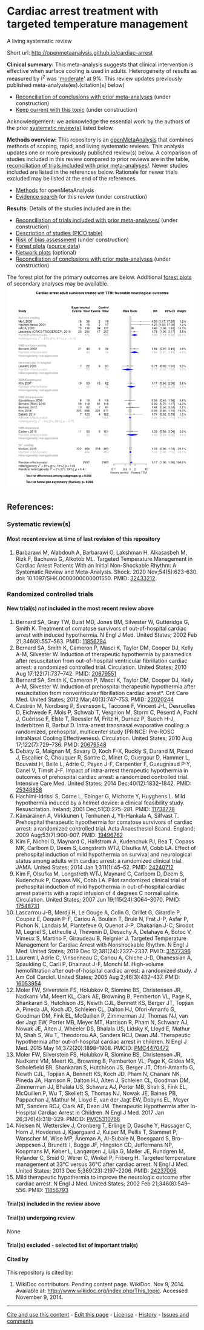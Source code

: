 Cardiac arrest treatment with targeted temperature management
============================================
A living systematic review

Short url: http://openmetaanalysis.github.io/cardiac-arrest

**Clinical summary:** This meta-analysis suggests that clinical intervention *is* effective when surface cooling is used in adults. Heterogeneity of results as measured by I<sup>2</sup> was '[moderate](http://handbook-5-1.cochrane.org/chapter_9/9_5_2_identifying_and_measuring_heterogeneity.htm)' at 9%. This review updates previously published meta-analysis(es).(citation[s] below)
<!--
Meta-regression of common modulators (year of publication, study size, event rate in the control groups) finds that the outcome of the intervention is effected by xx. -->
* [Reconciliation of conclusions with prior meta-analyses](files/reconciliation-tables/Reconciliation%20of%20conclusions.pdf) (under construction)
* [Keep current with this topic](files/searching/Keep-up.md) (under construction)

Acknowledgement: we acknowledge the essential work by the authors of the prior [systematic review(s)](#systematic-reviews) listed below.

**Methods overview:** This repository is an [openMetaAnalysis](https://openmetaanalysis.github.io/) that combines methods of scoping, rapid, and living systematic reviews.  This analysis updates one or more previously published review(s) below. A comparison of studies included in this review compared to prior reviews are in the table, [reconciliation of trials included with prior meta-analyses/](files/reconciliation-tables/Reconciliation%20of%20studies.pdf). Newer studies included are listed in the references below. Rationale for newer trials excluded may be listed at the end of the references. 
* [Methods](http://openmetaanalysis.github.io/methods.html) for openMetaAnalysis
* [Evidence search](files/searching/evidence-search.md) for this review (under construction)

**Results:** Details of the studies included are in the:
* [Reconciliation of trials included with prior meta-analyses/](files/reconciliation-tables/Reconciliation%20of%20studies.pdf) (under construction)
* [Description of studies (PICO table)](files/study-details/table-pico.pdf)
* [Risk of bias assessment](files/study-details/table-bias.pdf) (under construction)
* [Forest plots](../master/files/forest-plots) ([source data](files/data))
* [Network plots](../master/files/network) (optional)
* [Reconciliation of conclusions with prior meta-analyses](files/reconciliation-tables/Reconciliation%20of%20conclusions.pdf) (under construction)

The forest plot for the primary outcomes are below. Additional [forest plots](files/forest-plots) of secondary analyses may be available. 
![Principle results](files/forest-plots/Outcome-Primary.png)

<!--
The meta-regression for the primary outcomes are below. Additional [meta-regressions](files/metaregression) of secondary analyses may be available. 
![Principle results for benefit](files/metaregression/Outcome-Primary.png "Principle results for benefit]")

The GRADE Profile is below. ![GRADE Profile](files/GRADE-profiles/Summary-of-findings-table.png "GRADE Profile")
-->

References:
----------------------------------

### Systematic review(s)
#### Most recent review at time of last revision of this repository
1. Barbarawi M, Alabdouh A, Barbarawi O, Lakshman H, Alkasasbeh M, Rizk F, Bachuwa G, Alkotob ML. Targeted Temperature Management in Cardiac Arrest Patients With an Initial Non-Shockable Rhythm: A Systematic Review and Meta-Analysis. Shock. 2020 Nov;54(5):623-630. doi: 10.1097/SHK.0000000000001550. PMID: [32433212](http://pubmed.gov/32433212).

### Randomized controlled trials
#### New trial(s) *not* included in the most recent review above
1. Bernard SA, Gray TW, Buist MD, Jones BM, Silvester W, Gutteridge G, Smith K. Treatment of comatose survivors of out-of-hospital cardiac arrest with induced  hypothermia. N Engl J Med. United States; 2002 Feb 21;346(8):557–563. PMID: [11856794](http://pubmed.gov/11856794)
2. Bernard SA, Smith K, Cameron P, Masci K, Taylor DM, Cooper DJ, Kelly A-M, Silvester W. Induction of therapeutic hypothermia by paramedics after resuscitation from  out-of-hospital ventricular fibrillation cardiac arrest: a randomized controlled  trial. Circulation. United States; 2010 Aug 17;122(7):737–742. PMID: [20679551](http://pubmed.gov/20679551)
3. Bernard SA, Smith K, Cameron P, Masci K, Taylor DM, Cooper DJ, Kelly A-M, Silvester W. Induction of prehospital therapeutic hypothermia after resuscitation from  nonventricular fibrillation cardiac arrest*. Crit Care Med. United States; 2012 Mar;40(3):747–753. PMID: [22020244](http://pubmed.gov/22020244)
4. Castrén M, Nordberg P, Svensson L, Taccone F, Vincent J-L, Desruelles D, Eichwede F, Mols P, Schwab T, Vergnion M, Storm C, Pesenti A, Pachl J, Guérisse F, Elste T, Roessler M, Fritz H, Durnez P, Busch H-J, Inderbitzen B, Barbut D. Intra-arrest transnasal evaporative cooling: a randomized, prehospital, multicenter  study (PRINCE: Pre-ROSC IntraNasal Cooling Effectiveness). Circulation. United States; 2010 Aug 17;122(7):729–736. PMID: [20679548](http://pubmed.gov/20679548)
5. Debaty G, Maignan M, Savary D, Koch F-X, Ruckly S, Durand M, Picard J, Escallier C, Chouquer R, Santre C, Minet C, Guergour D, Hammer L, Bouvaist H, Belle L, Adrie C, Payen J-F, Carpentier F, Gueugniaud P-Y, Danel V, Timsit J-F. Impact of intra-arrest therapeutic hypothermia in outcomes of prehospital cardiac  arrest: a randomized controlled trial. Intensive Care Med. United States; 2014 Dec;40(12):1832–1842. PMID: [25348858](http://pubmed.gov/25348858)
6. Hachimi-Idrissi S, Corne L, Ebinger G, Michotte Y, Huyghens L. Mild hypothermia induced by a helmet device: a clinical feasibility study. Resuscitation. Ireland; 2001 Dec;51(3):275–281. PMID: [11738778](http://pubmed.gov/11738778)
7. Kämäräinen A, Virkkunen I, Tenhunen J, Yli-Hankala A, Silfvast T. Prehospital therapeutic hypothermia for comatose survivors of cardiac arrest: a  randomized controlled trial. Acta Anaesthesiol Scand. England; 2009 Aug;53(7):900–907. PMID: [19496762](http://pubmed.gov/19496762)
8. Kim F, Nichol G, Maynard C, Hallstrom A, Kudenchuk PJ, Rea T, Copass MK, Carlbom D, Deem S, Longstreth WTJ, Olsufka M, Cobb LA. Effect of prehospital induction of mild hypothermia on survival and neurological  status among adults with cardiac arrest: a randomized clinical trial. JAMA. United States; 2014 Jan 1;311(1):45–52. PMID: [24240712](http://pubmed.gov/24240712)
9. Kim F, Olsufka M, Longstreth WTJ, Maynard C, Carlbom D, Deem S, Kudenchuk P, Copass MK, Cobb LA. Pilot randomized clinical trial of prehospital induction of mild hypothermia in  out-of-hospital cardiac arrest patients with a rapid infusion of 4 degrees C normal  saline. Circulation. United States; 2007 Jun 19;115(24):3064–3070. PMID: [17548731](http://pubmed.gov/17548731)
10. Lascarrou J-B, Merdji H, Le Gouge A, Colin G, Grillet G, Girardie P, Coupez E, Dequin P-F, Cariou A, Boulain T, Brule N, Frat J-P, Asfar P, Pichon N, Landais M, Plantefeve G, Quenot J-P, Chakarian J-C, Sirodot M, Legriel S, Letheulle J, Thevenin D, Desachy A, Delahaye A, Botoc V, Vimeux S, Martino F, Giraudeau B, Reignier J. Targeted Temperature Management for Cardiac Arrest with Nonshockable Rhythm. N Engl J Med. United States; 2019 Dec 12;381(24):2327–2337. PMID: [31577396](http://pubmed.gov/31577396)
11. Laurent I, Adrie C, Vinsonneau C, Cariou A, Chiche J-D, Ohanessian A, Spaulding C, Carli P, Dhainaut J-F, Monchi M. High-volume hemofiltration after out-of-hospital cardiac arrest: a randomized study. J Am Coll Cardiol. United States; 2005 Aug 2;46(3):432–437. PMID: [16053954](http://pubmed.gov/16053954)
12. Moler FW, Silverstein FS, Holubkov R, Slomine BS, Christensen JR, Nadkarni VM, Meert KL, Clark AE, Browning B, Pemberton VL, Page K, Shankaran S, Hutchison JS, Newth CJL, Bennett KS, Berger JT, Topjian A, Pineda JA, Koch JD, Schleien CL, Dalton HJ, Ofori-Amanfo G, Goodman DM, Fink EL, McQuillen P, Zimmerman JJ, Thomas NJ, van der Jagt EW, Porter MB, Meyer MT, Harrison R, Pham N, Schwarz AJ, Nowak JE, Alten J, Wheeler DS, Bhalala US, Lidsky K, Lloyd E, Mathur M, Shah S, Wu T, Theodorou AA, Sanders RCJ, Dean JM. Therapeutic hypothermia after out-of-hospital cardiac arrest in children. N Engl J Med. 2015 May 14;372(20):1898–1908. PMCID: [PMC4470472](http://pubmed.gov/PMC4470472)
13. Moler FW, Silverstein FS, Holubkov R, Slomine BS, Christensen JR, Nadkarni VM, Meert KL, Browning B, Pemberton VL, Page K, Gildea MR, Scholefield BR, Shankaran S, Hutchison JS, Berger JT, Ofori-Amanfo G, Newth CJL, Topjian A, Bennett KS, Koch JD, Pham N, Chanani NK, Pineda JA, Harrison R, Dalton HJ, Alten J, Schleien CL, Goodman DM, Zimmerman JJ, Bhalala US, Schwarz AJ, Porter MB, Shah S, Fink EL, McQuillen P, Wu T, Skellett S, Thomas NJ, Nowak JE, Baines PB, Pappachan J, Mathur M, Lloyd E, van der Jagt EW, Dobyns EL, Meyer MT, Sanders RCJ, Clark AE, Dean JM. Therapeutic Hypothermia after In-Hospital Cardiac Arrest in Children. N Engl J Med. 2017 Jan 26;376(4):318–329. PMCID: [PMC5310766](http://pubmed.gov/PMC5310766)
14. Nielsen N, Wetterslev J, Cronberg T, Erlinge D, Gasche Y, Hassager C, Horn J, Hovdenes J, Kjaergaard J, Kuiper M, Pellis T, Stammet P, Wanscher M, Wise MP, Åneman A, Al-Subaie N, Boesgaard S, Bro-Jeppesen J, Brunetti I, Bugge JF, Hingston CD, Juffermans NP, Koopmans M, Køber L, Langørgen J, Lilja G, Møller JE, Rundgren M, Rylander C, Smid O, Werer C, Winkel P, Friberg H. Targeted temperature management at 33°C versus 36°C after cardiac arrest. N Engl J Med. United States; 2013 Dec 5;369(23):2197–2206. PMID: [24237006](http://pubmed.gov/24237006)
15. Mild therapeutic hypothermia to improve the neurologic outcome after cardiac arrest. N Engl J Med. United States; 2002 Feb 21;346(8):549–556. PMID: [11856793](http://pubmed.gov/11856793)

#### Trial(s) included in the review above

#### Trial(s) undergoing review
None

#### Trial(s) excluded - selected list of important trial(s)

#### Cited by
This repository is cited by:

1. WikiDoc contributors. Pending content page. WikiDoc. Nov 9, 2014. Available at: http://www.wikidoc.org/index.php/This_topic. Accessed November 9, 2014. 

-------------------------------
[Cite and use this content](https://github.com/openMetaAnalysis/openMetaAnalysis.github.io/blob/master/reusing.MD)  - [Edit this page](../../edit/master/README.md) - [License](files/LICENSE.md) - [History](../../commits/master/README.md)  - 
[Issues and comments](../../issues?q=is%3Aboth+is%3Aissue)


